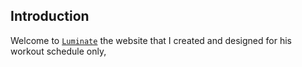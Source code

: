 ## Introduction
Welcome to [`Luminate`](https://shamurikan.github.io/Luminate) the website that I created and designed for his workout schedule only,